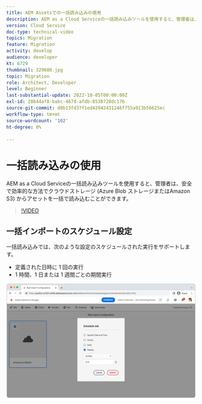 ```yaml
---
title: AEM Assetsでの一括読み込みの使用
description: AEM as a Cloud Serviceの一括読み込みツールを使用すると、管理者は、安全で効率的な方法でクラウドストレージ (Azure Blob ストレージまたはAmazon S3) からアセットを一括で読み込むことができます。
version: Cloud Service
doc-type: technical-video
topics: Migration
feature: Migration
activity: develop
audience: developer
kt: 6729
thumbnail: 329680.jpg
topic: Migration
role: Architect, Developer
level: Beginner
last-substantial-update: 2022-10-05T00:00:00Z
exl-id: 28644af8-babc-467d-afdb-8538728dc176
source-git-commit: d0b13fd37f1ed42042431246f755a913b56625ec
workflow-type: tm+mt
source-wordcount: '102'
ht-degree: 0%

---
```


# 一括読み込みの使用

AEM as a Cloud Serviceの一括読み込みツールを使用すると、管理者は、安全で効率的な方法でクラウドストレージ (Azure Blob ストレージまたはAmazon S3) からアセットを一括で読み込むことができます。

>[!VIDEO](https://video.tv.adobe.com/v/329680/?quality=12&learn=on)

## 一括インポートのスケジュール設定

一括読み込みでは、次のような設定のスケジュールされた実行をサポートします。

+ 定義された日時に 1 回の実行
+ 1 時間、1 日または 1 週間ごとの期間実行

![一括インポートスケジュール](./assets/bulk-import/schedule.png)